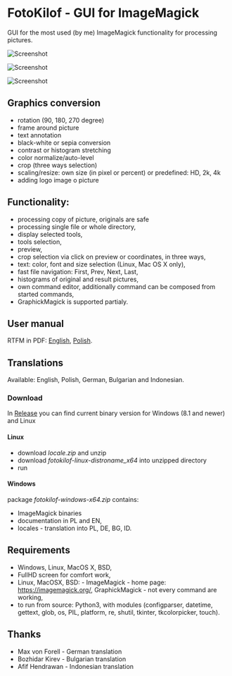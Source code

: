 # FotoKilof - GUI for ImageMagick
GUI for the most used (by me) ImageMagick functionality for processing pictures. 

![Screenshot](https://raw.githubusercontent.com/TeaM-TL/FotoKilof/master/screenshots/fotokilof.png)

![Screenshot](https://raw.githubusercontent.com/TeaM-TL/FotoKilof/master/screenshots/fotokilof1.png)

![Screenshot](https://raw.githubusercontent.com/TeaM-TL/FotoKilof/master/screenshots/fotokilof2.png)

## Graphics conversion
 - rotation (90, 180, 270 degree)
 - frame around picture
 - text annotation
 - black-white or sepia conversion
 - contrast or histogram stretching
 - color normalize/auto-level
 - crop (three ways selection)
 - scaling/resize: own size (in pixel or percent) or predefined: HD, 2k, 4k
 - adding logo image o picture
## Functionality:
 - processing copy of picture, originals are safe
 - processing single file or whole directory,
 - display selected tools,
 - tools selection,
 - preview,
 - crop selection via click on preview or coordinates, in three ways,
 - text: color, font and size selection (Linux, Mac OS X only),
 - fast file navigation: First, Prev, Next, Last,
 - histograms of original and result pictures,
 - own command editor, additionally command can be composed from started commands,
 - GraphickMagick is supported partialy.

## User manual
RTFM in PDF: [English](https://raw.githubusercontent.com/TeaM-TL/FotoKilof/master/doc/en/fotokilof.pdf), [Polish](https://raw.githubusercontent.com/TeaM-TL/FotoKilof/master/doc/pl/fotokilof.pdf).

## Translations
Available: English, Polish, German, Bulgarian and Indonesian.

### Download 
In [Release](https://github.com/TeaM-TL/FotoKilof/releases) you can find current binary version for Windows (8.1 and newer) and Linux

#### Linux
 - download *locale.zip* and unzip
 - download *fotokilof-linux-distroname_x64* into unzipped directory
 - run

#### Windows
package *fotokilof-windows-x64.zip* contains:
 - ImageMagick binaries
 - documentation in PL and EN,
 - locales - translation into PL, DE, BG, ID.

## Requirements
 - Windows, Linux, MacOS X, BSD,
 - FullHD screen for comfort work,
 - Linux, MacOSX, BSD:  - ImageMagick - home page: https://imagemagick.org/, GraphickMagick - not every command are working,
 - to run from source: Python3, with modules (configparser, datetime, gettext, glob, os, PIL, platform, re, shutil, tkinter, tkcolorpicker, touch).

## Thanks
 - Max von Forell - German translation
 - Bozhidar Kirev - Bulgarian translation
 - Afif Hendrawan - Indonesian translation
